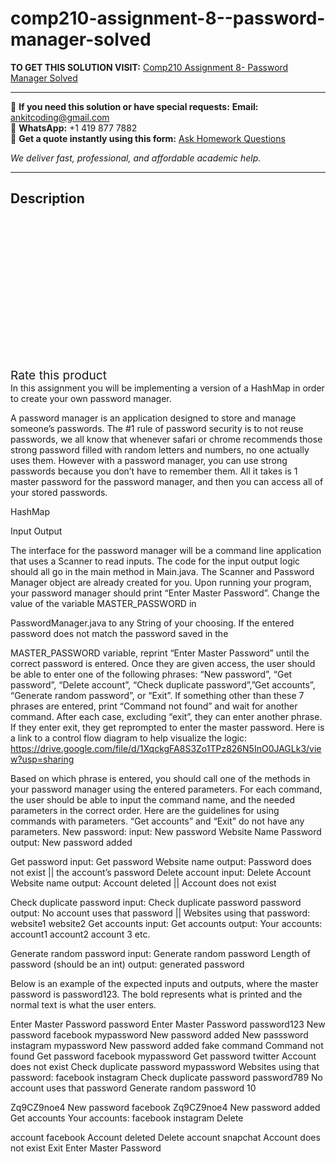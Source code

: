 # comp210-assignment-8--password-manager-solved
**TO GET THIS SOLUTION VISIT:** [Comp210 Assignment 8- Password Manager Solved](https://www.ankitcodinghub.com/product/comp210-password-manager-solved/)


---

📩 **If you need this solution or have special requests:** **Email:** ankitcoding@gmail.com  
📱 **WhatsApp:** +1 419 877 7882  
📄 **Get a quote instantly using this form:** [Ask Homework Questions](https://www.ankitcodinghub.com/services/ask-homework-questions/)

*We deliver fast, professional, and affordable academic help.*

---

<h2>Description</h2>



<div class="kk-star-ratings kksr-auto kksr-align-center kksr-valign-top" data-payload="{&quot;align&quot;:&quot;center&quot;,&quot;id&quot;:&quot;131782&quot;,&quot;slug&quot;:&quot;default&quot;,&quot;valign&quot;:&quot;top&quot;,&quot;ignore&quot;:&quot;&quot;,&quot;reference&quot;:&quot;auto&quot;,&quot;class&quot;:&quot;&quot;,&quot;count&quot;:&quot;0&quot;,&quot;legendonly&quot;:&quot;&quot;,&quot;readonly&quot;:&quot;&quot;,&quot;score&quot;:&quot;0&quot;,&quot;starsonly&quot;:&quot;&quot;,&quot;best&quot;:&quot;5&quot;,&quot;gap&quot;:&quot;4&quot;,&quot;greet&quot;:&quot;Rate this product&quot;,&quot;legend&quot;:&quot;0\/5 - (0 votes)&quot;,&quot;size&quot;:&quot;24&quot;,&quot;title&quot;:&quot;Comp210 Assignment 8- Password Manager Solved&quot;,&quot;width&quot;:&quot;0&quot;,&quot;_legend&quot;:&quot;{score}\/{best} - ({count} {votes})&quot;,&quot;font_factor&quot;:&quot;1.25&quot;}">

<div class="kksr-stars">

<div class="kksr-stars-inactive">
            <div class="kksr-star" data-star="1" style="padding-right: 4px">


<div class="kksr-icon" style="width: 24px; height: 24px;"></div>
        </div>
            <div class="kksr-star" data-star="2" style="padding-right: 4px">


<div class="kksr-icon" style="width: 24px; height: 24px;"></div>
        </div>
            <div class="kksr-star" data-star="3" style="padding-right: 4px">


<div class="kksr-icon" style="width: 24px; height: 24px;"></div>
        </div>
            <div class="kksr-star" data-star="4" style="padding-right: 4px">


<div class="kksr-icon" style="width: 24px; height: 24px;"></div>
        </div>
            <div class="kksr-star" data-star="5" style="padding-right: 4px">


<div class="kksr-icon" style="width: 24px; height: 24px;"></div>
        </div>
    </div>

<div class="kksr-stars-active" style="width: 0px;">
            <div class="kksr-star" style="padding-right: 4px">


<div class="kksr-icon" style="width: 24px; height: 24px;"></div>
        </div>
            <div class="kksr-star" style="padding-right: 4px">


<div class="kksr-icon" style="width: 24px; height: 24px;"></div>
        </div>
            <div class="kksr-star" style="padding-right: 4px">


<div class="kksr-icon" style="width: 24px; height: 24px;"></div>
        </div>
            <div class="kksr-star" style="padding-right: 4px">


<div class="kksr-icon" style="width: 24px; height: 24px;"></div>
        </div>
            <div class="kksr-star" style="padding-right: 4px">


<div class="kksr-icon" style="width: 24px; height: 24px;"></div>
        </div>
    </div>
</div>


<div class="kksr-legend" style="font-size: 19.2px;">
            <span class="kksr-muted">Rate this product</span>
    </div>
    </div>
In this assignment you will be implementing a version of a HashMap in order to create your own password manager.

A password manager is an application designed to store and manage someone’s passwords. The #1 rule of password security is to not reuse passwords, we all know that whenever safari or chrome recommends those strong password filled with random letters and numbers, no one actually uses them. However with a password manager, you can use strong passwords because you don’t have to remember them. All it takes is 1 master password for the password manager, and then you can access all of your stored passwords.

HashMap

Input Output

The interface for the password manager will be a command line application that uses a Scanner to read inputs. The code for the input output logic should all go in the main method in Main.java. The Scanner and Password Manager object are already created for you. Upon running your program, your password manager should print “Enter Master Password”. Change the value of the variable MASTER_PASSWORD in

PasswordManager.java to any String of your choosing. If the entered password does not match the password saved in the

MASTER_PASSWORD variable, reprint “Enter Master Password” until the correct password is entered. Once they are given access, the user should be able to enter one of the following phrases: “New password”, “Get password”, “Delete account”, “Check duplicate password”,”Get accounts”, “Generate random password”, or “Exit”. If something other than these 7 phrases are entered, print “Command not found” and wait for another command. After each case, excluding “exit”, they can enter another phrase. If they enter exit, they get reprompted to enter the master password. Here is a link to a control flow diagram to help visualize the logic: https://drive.google.com/file/d/1XqckgFA8S3Zo1TPz826N5InO0JAGLk3/view?usp=sharing

Based on which phrase is entered, you should call one of the methods in your password manager using the entered parameters. For each command, the user should be able to input the command name, and the needed parameters in the correct order. Here are the guidelines for using commands with parameters. “Get accounts” and “Exit” do not have any parameters. New password: input: New password Website Name Password output: New password added

Get password input: Get password Website name output: Password does not exist || the account’s password Delete account input: Delete Account Website name output: Account deleted || Account does not exist

Check duplicate password input: Check duplicate password password output: No account uses that password || Websites using that password: website1 website2 Get accounts input: Get accounts output: Your accounts: account1 account2 account 3 etc.

Generate random password input: Generate random password Length of password (should be an int) output: generated password

Below is an example of the expected inputs and outputs, where the master password is password123. The bold represents what is printed and the normal text is what the user enters.

Enter Master Password password Enter Master Password password123 New password facebook mypassword New password added New passsword instagram mypassword New password added fake command Command not found Get password facebook mypassword Get password twitter Account does not exist Check duplicate password mypassword Websites using that password: facebook instagram Check duplicate password password789 No account uses that password Generate random password 10

Zq9CZ9noe4 New password facebook Zq9CZ9noe4 New password added Get accounts Your accounts: facebook instagram Delete

account facebook Account deleted Delete account snapchat Account does not exist Exit Enter Master Password
